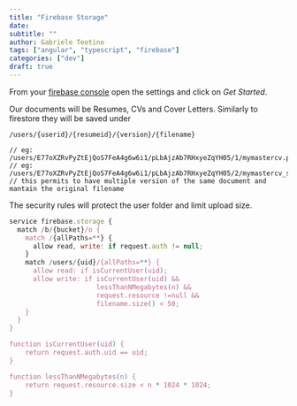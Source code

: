 ```yaml
---
title: "Firebase Storage"
date:
subtitle: ""
author: Gabriele Teotino
tags: ["angular", "typescript", "firebase"]
categories: ["dev"]
draft: true
---
```


<!--more-->


From your [firebase console](https://console.firebase.google.com/) open the settings and click on *Get Started*.

Our documents will be Resumes, CVs and Cover Letters. Similarly to firestore they will be saved under

```
/users/{userid}/{resumeid}/{version}/{filename}
```

    // eg: /users/E77oXZRvPyZtEjQoS7FeA4g6w6i1/pLbAjzAb7RHxyeZqYH05/1/mymastercv.pdf
    // eg: /users/E77oXZRvPyZtEjQoS7FeA4g6w6i1/pLbAjzAb7RHxyeZqYH05/2/mymastercv_something.pdf
    // this permits to have multiple version of the same document and mantain the original filename

The security rules will protect the user folder and limit upload size.

```javascript
service firebase.storage {
  match /b/{bucket}/o {
    match /{allPaths=**} {
      allow read, write: if request.auth != null;
    }
    match /users/{uid}/{allPaths=**} {
      allow read: if isCurrentUser(uid);
      allow write: if isCurrentUser(uid) &&
                      lessThanNMegabytes(n) &&
                      request.resource !=null &&
                      filename.size() < 50;
    }
  }
}

function isCurrentUser(uid) {
    return request.auth.uid == uid;
}

function lessThanNMegabytes(n) {
    return request.resource.size < n * 1024 * 1024;
}
```
